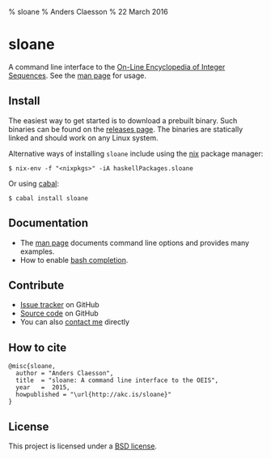 % sloane
% Anders Claesson
% 22 March 2016

# sloane

A command line interface to the
[On-Line Encyclopedia of Integer Sequences](http://oeis.org).
See the [man page](man) for usage.

## Install

The easiest way to get started is to download a prebuilt binary. Such
binaries can be found on the
[releases page](https://github.com/akc/sloane/releases).
The binaries are statically linked and should work on any Linux system.

Alternative ways of installing `sloane` include
using the [nix](https://nixos.org/nix/) package manager:

```
$ nix-env -f "<nixpkgs>" -iA haskellPackages.sloane
```

Or using [cabal](https://www.haskell.org/cabal/):

```
$ cabal install sloane
```

## Documentation

- The [man page](man) documents command line options and provides many
  examples.
- How to enable [bash completion](bash-completion).

## Contribute

- [Issue tracker](https://github.com/akc/sloane/issues) on GitHub
- [Source code](https://github.com/akc/sloane) on GitHub
- You can also [contact me](http://akc.is/email/) directly

## How to cite

```
@misc{sloane,
  author = "Anders Claesson",
  title  = "sloane: A command line interface to the OEIS",
  year   =  2015,
  howpublished = "\url{http://akc.is/sloane}"
}
```

## License

This project is licensed under a
[BSD license](https://github.com/akc/sloane/blob/master/LICENSE).
